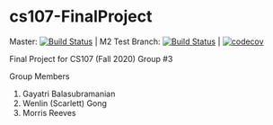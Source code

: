 # cs107-FinalProject

Master: [![Build Status](https://travis-ci.com/Crimson-Coders-3/cs107-FinalProject.svg?token=b3u4uQsijMxdCtTBnkQy&branch=master)](https://travis-ci.com/Crimson-Coders-3/cs107-FinalProject)
 | M2 Test Branch: [![Build Status](https://travis-ci.com/Crimson-Coders-3/cs107-FinalProject.svg?token=b3u4uQsijMxdCtTBnkQy&branch=m2-final)](https://travis-ci.com/Crimson-Coders-3/cs107-FinalProject)
 | [![codecov](https://codecov.io/gh/Crimson-Coders-3/cs107-FinalProject/branch/master/graph/badge.svg?token=K3Q5S3JJKG)](undefined)

Final Project for CS107 (Fall 2020)
Group #3


Group Members
1. Gayatri Balasubramanian
2. Wenlin (Scarlett) Gong
3. Morris Reeves
